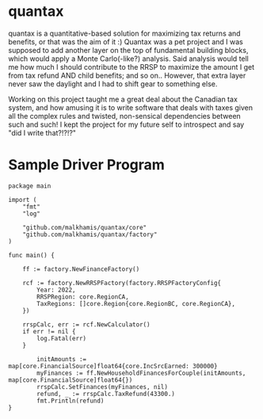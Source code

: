 # quantax
quantax is a quantitative-based solution for maximizing tax returns and benefits, or that was the aim of it :)
Quantax was a pet project and I was supposed to add another layer on the top of fundamental building blocks, which would apply a Monte Carlo(-like?) analysis. Said analysis would tell me how much I should contribute to the RRSP to maximize the amount I get from tax refund AND child benefits; and so on.. However, that extra layer never saw the daylight and I had to shift gear to something else.

Working on this project taught me a great deal about the Canadian tax system, and how amusing it is to write software that deals with taxes given all the complex rules and twisted, non-sensical dependencies between such and such! I kept the project for my future self to introspect and say "did I write that?!?!?"

# Sample Driver Program
```
package main

import (
	"fmt"
	"log"

	"github.com/malkhamis/quantax/core"
	"github.com/malkhamis/quantax/factory"
)

func main() {

	ff := factory.NewFinanceFactory()

	rcf := factory.NewRRSPFactory(factory.RRSPFactoryConfig{
		Year: 2022,
		RRSPRegion: core.RegionCA,
		TaxRegions: []core.Region{core.RegionBC, core.RegionCA},
	})

	rrspCalc, err := rcf.NewCalculator()
	if err != nil {
		log.Fatal(err)
	}

		initAmounts := map[core.FinancialSource]float64{core.IncSrcEarned: 300000}
		myFinances := ff.NewHouseholdFinancesForCouple(initAmounts, map[core.FinancialSource]float64{})
		rrspCalc.SetFinances(myFinances, nil)
		refund, _ := rrspCalc.TaxRefund(43300.)
		fmt.Println(refund)
}
```
